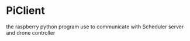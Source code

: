 # PiClient


the raspberry python program use to communicate with Scheduler server and drone controller

